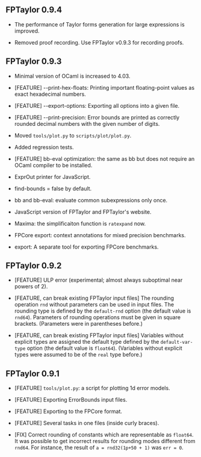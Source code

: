 FPTaylor 0.9.4
--------------

- The performance of Taylor forms generation for large expressions is improved.

- Removed proof recording. Use FPTaylor v0.9.3 for recording proofs.

FPTaylor 0.9.3
--------------

- Minimal version of OCaml is increased to 4.03.

- [FEATURE] --print-hex-floats: Printing important floating-point values as 
  exact hexadecimal numbers.

- [FEATURE] --export-options: Exporting all options into a given file.

- [FEATURE] --print-precision: Error bounds are printed as correctly rounded
  decimal numbers with the given number of digits.

- Moved `tools/plot.py` to `scripts/plot/plot.py`.

- Added regression tests.

- [FEATURE] bb-eval optimization: the same as bb but does not require
  an OCaml compiler to be installed.

- ExprOut printer for JavaScript.

- find-bounds = false by default.

- bb and bb-eval: evaluate common subexpressions only once.

- JavaScript version of FPTaylor and FPTaylor's website.

- Maxima: the simplificaiton function is `ratexpand` now.

- FPCore export: context annotations for mixed precision benchmarks.

- export: A separate tool for exporting FPCore benchmarks.

FPTaylor 0.9.2
--------------

- [FEATURE] ULP error (experimental; almost always suboptimal near powers of 2).

- [FEATURE, can break existing FPTaylor input files]
  The rounding operation `rnd` without parameters can be used
  in input files. The rounding type is defined by the
  `default-rnd` option (the default value is `rnd64`).
  Parameters of rounding operations must be given in square brackets.
  (Parameters were in parentheses before.)

- [FEATURE, can break existing FPTaylor input files]
  Variables without explicit types are assigned the default type defined
  by the `default-var-type` option (the default value is `float64`).
  (Variables without explicit types were assumed to be of the `real` type before.)

FPTaylor 0.9.1
--------------

- [FEATURE] `tools/plot.py`: a script for plotting 1d error models.

- [FEATURE] Exporting ErrorBounds input files.

- [FEATURE] Exporting to the FPCore format.

- [FEATURE] Several tasks in one files (inside curly braces).

- [FIX] Correct rounding of constants which are representable as `float64`.
  It was possible to get incorrect results for rounding modes
  different from `rnd64`. For instance, the result of `a = rnd32(1p+50 + 1)` 
  was `err = 0`.
